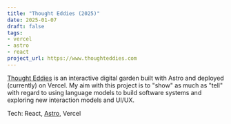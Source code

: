 ```yaml
---
title: "Thought Eddies (2025)"
date: 2025-01-07
draft: false
tags:
- vercel
- astro
- react
project_url: https://www.thoughteddies.com
---
```


[Thought Eddies](https://www.thoughteddies.com) is an interactive digital garden built with Astro and deployed (currently) on Vercel.
My aim with this project is to "show" as much as "tell" with regard to using language models to build software systems and exploring new interaction models and UI/UX.

Tech: React, [Astro](https://astro.build/), Vercel
